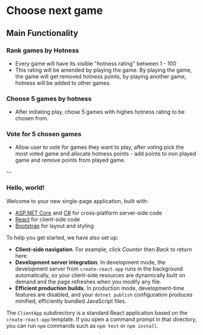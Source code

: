 # Choose next game

## Main Functionality

### Rank games by Hotness

- Every game will have its visible "hotness rating" between 1 - 100
- This rating will be amended by playing the game. By playing the game, the game will get removed hotness points, by playing another game, hotness will be added to other games.

### Choose 5 games by hotness

- After initiating play, chose 5 games with highes hotness rating to be chosen from.

### Vote for 5 chosen games

- Allow user to vote for games they want to play, after voting pick the most voted game and allocate hotness points - add points to non played game and remove points from played game.

--

### Hello, world!

Welcome to your new single-page application, built with:

- [ASP.NET Core](https://get.asp.net/) and [C#](https://msdn.microsoft.com/en-us/library/67ef8sbd.aspx) for cross-platform server-side code
- [React](https://facebook.github.io/react/) for client-side code
- [Bootstrap](http://getbootstrap.com/) for layout and styling

To help you get started, we have also set up:

- **Client-side navigation**. For example, click _Counter_ then _Back_ to return here.
- **Development server integration**. In development mode, the development server from `create-react-app` runs in the background automatically, so your client-side resources are dynamically built on demand and the page refreshes when you modify any file.
- **Efficient production builds**. In production mode, development-time features are disabled, and your `dotnet publish` configuration produces minified, efficiently bundled JavaScript files.

The `ClientApp` subdirectory is a standard React application based on the `create-react-app` template. If you open a command prompt in that directory, you can run `npm` commands such as `npm test` or `npm install`.
